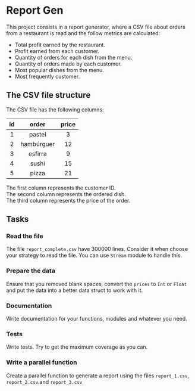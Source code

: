 # Report Gen

This project consists in a report generator, where a CSV file about orders from a restaurant is read and the follow metrics are calculated:

- Total profit earned by the restaurant.
- Profit earned from each customer.
- Quantity of orders for each dish from the menu.
- Quantity of orders made by each customer.
- Most popular dishes from the menu.
- Most frequently customer.

## The CSV file structure

The CSV file has the following columns:

| id |    order   | price |
|:--:|:----------:|:-----:|
|  1 |   pastel   |   3   |
|  2 | hambúrguer |   12  |
|  3 |   esfirra  |   9   |
|  4 |    sushi   |   15  |
|  5 |    pizza   |   21  |

The first column represents the customer ID.<br>
The second column represents the ordered dish.<br>
The third column represents the price of the order.

## Tasks

### Read the file

The file `report_complete.csv` have 300000 lines. Consider it when choose your strategy to read the file. You can use `Stream` module to handle this.

### Prepare the data

Ensure that you removed blank spaces, convert the `prices` to `Int` or `Float` and put the data into a better data struct to work with it.

### Documentation

Write documentation for your functions, modules and whatever you need.

### Tests

Write tests. Try to get the maximum coverage as you can.

### Write a parallel function

Create a parallel function to generate a report using the files `report_1.csv`, `report_2.csv` and `report_3.csv`
